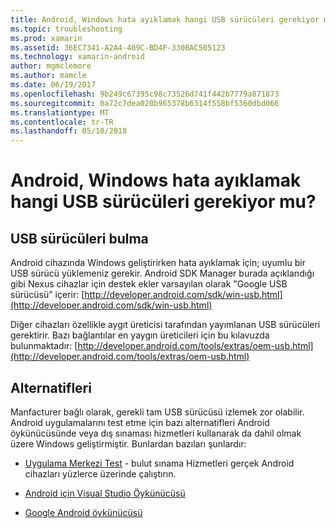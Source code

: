 ```yaml
---
title: Android, Windows hata ayıklamak hangi USB sürücüleri gerekiyor mu?
ms.topic: troubleshooting
ms.prod: xamarin
ms.assetid: 36EC7341-A2A4-409C-BD4F-330BAC505123
ms.technology: xamarin-android
author: mgmclemore
ms.author: mamcle
ms.date: 06/19/2017
ms.openlocfilehash: 9b249c67395c98c73526d741f442b7779a871873
ms.sourcegitcommit: 0a72c7dea020b965378b6314f558bf5360dbd066
ms.translationtype: MT
ms.contentlocale: tr-TR
ms.lasthandoff: 05/10/2018
---
```

# <a name="what-usb-drivers-do-i-need-to-debug-android-on-windows"></a>Android, Windows hata ayıklamak hangi USB sürücüleri gerekiyor mu?

## <a name="finding-usb-drivers"></a>USB sürücüleri bulma

Android cihazında Windows geliştirirken hata ayıklamak için; uyumlu bir USB sürücü yüklemeniz gerekir. Android SDK Manager burada açıklandığı gibi Nexus cihazlar için destek ekler varsayılan olarak "Google USB sürücüsü" içerir: [http://developer.android.com/sdk/win-usb.html](http://developer.android.com/sdk/win-usb.html)

Diğer cihazları özellikle aygıt üreticisi tarafından yayımlanan USB sürücüleri gerektirir. Bazı bağlantılar en yaygın üreticileri için bu kılavuzda bulunmaktadır: [http://developer.android.com/tools/extras/oem-usb.html](http://developer.android.com/tools/extras/oem-usb.html)

## <a name="alternatives"></a>Alternatifleri

Manfacturer bağlı olarak, gerekli tam USB sürücüsü izlemek zor olabilir. Android uygulamalarını test etme için bazı alternatifleri Android öykünücüsünde veya dış sınaması hizmetleri kullanarak da dahil olmak üzere Windows geliştirmiştir. Bunlardan bazıları şunlardır:

- [Uygulama Merkezi Test](https://docs.microsoft.com/appcenter/test-cloud/) - bulut sınama Hizmetleri gerçek Android cihazları yüzlerce üzerinde çalıştırın.

- [Android için Visual Studio Öykünücüsü](https://www.visualstudio.com/en-us/features/msft-android-emulator-vs.aspx)

- [Google Android öykünücüsü](~/android/deploy-test/debugging/android-sdk-emulator/index.md)

